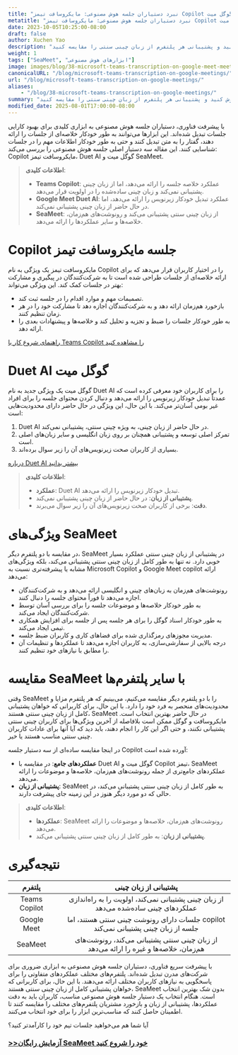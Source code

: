 ```yaml
---
title: "نبرد دستیاران جلسه هوش مصنوعی: مایکروسافت تیمز Copilot در مقابل گوگل میت"
metatitle: "نبرد دستیاران جلسه هوش مصنوعی: مایکروسافت تیمز Copilot در مقابل گوگل میت"
date: 2023-10-05T10:25:00-08:00
draft: false
author: Xuchen Yao
description: "ویژگی‌های دستیار جلسه هوش مصنوعی مایکروسافت تیمز و گوگل میت را کاوش کنید و پشتیبانی هر پلتفرم از زبان چینی سنتی را مقایسه کنید. SeaMeet از زبان چینی سنتی پشتیبانی می‌کند و رونوشت‌های هم‌زمان، خلاصه‌ها و موارد دیگر را ارائه می‌دهد."
weight: 1
tags: ["SeaMeet", "ابزارهای هوش مصنوعی"]
image: images/blog/38-microsoft-teams-transcription-on-google-meet-meetings/38-microsoft-teams-transcription-on-google-meet-meetings.jpeg
canonicalURL: "/blog/microsoft-teams-transcription-on-google-meetings/"
url: "/blog/microsoft-teams-transcription-on-google-meetings/"
aliases:
    - "/blog/38-microsoft-teams-transcription-on-google-meetings/"
summary: "ویژگی‌های دستیار جلسه هوش مصنوعی مایکروسافت تیمز و گوگل میت را کاوش کنید و پشتیبانی هر پلتفرم از زبان چینی سنتی را مقایسه کنید. SeaMeet از زبان چینی سنتی پشتیبانی می‌کند و رونوشت‌های هم‌زمان، خلاصه‌ها و موارد دیگر را ارائه می‌دهد."
modified_date: 2025-08-01T17:00:00-08:00
---
```


با پیشرفت فناوری، دستیاران جلسه هوش مصنوعی به ابزاری کلیدی برای بهبود کارایی جلسات تبدیل شده‌اند. این ابزارها می‌توانند به طور خودکار خلاصه‌ای از جلسات را ارائه دهند، گفتار را به متن تبدیل کنند و حتی به طور خودکار اطلاعات مهم را در جلسات شناسایی کنند. این مقاله سه دستیار اصلی جلسه هوش مصنوعی را بررسی می‌کند: Copilot مایکروسافت تیمز، Duet AI گوگل میت و SeaMeet.

> **اطلاعات کلیدی**:
> - **Teams Copilot**: عملکرد خلاصه جلسه را ارائه می‌دهد، اما از زبان چینی پشتیبانی نمی‌کند و زبان چینی ساده‌شده را در اولویت قرار می‌دهد.
> - **Google Meet Duet AI**: عملکرد تبدیل خودکار زیرنویس را ارائه می‌دهد، اما در حال حاضر از زبان چینی پشتیبانی نمی‌کند.
> - **SeaMeet**: از زبان چینی سنتی پشتیبانی می‌کند و رونوشت‌های هم‌زمان، خلاصه‌ها و سایر عملکردها را ارائه می‌دهد.

# **Copilot جلسه مایکروسافت تیمز**

مایکروسافت تیمز یک ویژگی به نام Copilot را در اختیار کاربران قرار می‌دهد که برای ارائه خلاصه‌ای از جلسات طراحی شده است تا به شرکت‌کنندگان در پیگیری و مشارکت بهتر در جلسات کمک کند. این ویژگی می‌تواند:
- تصمیمات مهم و موارد اقدام را در جلسه ثبت کند.
- بازخورد هم‌زمان ارائه دهد و به شرکت‌کنندگان اجازه دهد تا مشارکت خود را در هر زمان تنظیم کنند.
- به طور خودکار جلسات را ضبط و تجزیه و تحلیل کند و خلاصه‌ها و پیشنهادات بعدی را ارائه دهد.

[راهنمای شروع کار با Teams Copilot را مشاهده کنید](https://support.microsoft.com/en-us/office/get-started-with-copilot-in-microsoft-teams-meetings-0bf9dd3c-96f7-44e2-8bb8-790bedf066b1)


# **Duet AI گوگل میت**

گوگل میت یک ویژگی جدید به نام Duet AI را برای کاربران خود معرفی کرده است که عمدتاً تبدیل خودکار زیرنویس را ارائه می‌دهد و دنبال کردن محتوای جلسه را برای افراد غیر بومی آسان‌تر می‌کند. با این حال، این ویژگی در حال حاضر دارای محدودیت‌هایی است:
1. Duet AI در حال حاضر از زبان چینی، به ویژه چینی سنتی، پشتیبانی نمی‌کند.
2. تمرکز اصلی توسعه و پشتیبانی همچنان بر روی زبان انگلیسی و سایر زبان‌های اصلی است.
3. بسیاری از کاربران صحت زیرنویس‌های آن را زیر سوال برده‌اند.

[درباره Duet AI بیشتر بدانید](https://workspaceupdates.googleblog.com/2023/08/duet-ai-translated-captions.html)

> **اطلاعات کلیدی**:
> - **عملکرد**: Duet AI تبدیل خودکار زیرنویس را ارائه می‌دهد.
> - **پشتیبانی از زبان**: در حال حاضر از زبان چینی پشتیبانی نمی‌کند.
> - **دقت**: برخی از کاربران صحت زیرنویس‌های آن را زیر سوال می‌برند.

# **ویژگی‌های SeaMeet**

در مقایسه با دو پلتفرم دیگر، SeaMeet در پشتیبانی از زبان چینی سنتی عملکرد بسیار خوبی دارد. نه تنها به طور کامل از زبان چینی سنتی پشتیبانی می‌کند، بلکه ویژگی‌های مشابه یا پیشرفته‌تری نسبت به Microsoft Copilot و Google Meet copilot ارائه می‌دهد:
- رونوشت‌های هم‌زمان به زبان‌های چینی و انگلیسی ارائه می‌دهد و به شرکت‌کنندگان اجازه می‌دهد تا فوراً محتوای جلسه را دنبال کنند.
- به طور خودکار خلاصه‌ها و موضوعات جلسه را برای بررسی آسان توسط شرکت‌کنندگان ایجاد می‌کند.
- به طور خودکار اسناد گوگل را برای هر جلسه پس از جلسه برای افزایش همکاری تیمی ایجاد می‌کند.
- مدیریت مجوزهای رمزگذاری شده برای فضاهای کاری و کاربران ضبط جلسه.
- درجه بالایی از سفارشی‌سازی، به کاربران اجازه می‌دهد تا عملکردها و تنظیمات آن را مطابق با نیازهای خود تنظیم کنند.


# **مقایسه SeaMeet با سایر پلتفرم‌ها**

وقتی SeaMeet را با دو پلتفرم دیگر مقایسه می‌کنیم، می‌بینیم که هر پلتفرم مزایا و محدودیت‌های منحصر به فرد خود را دارد. با این حال، برای کاربرانی که خواهان پشتیبانی کامل از زبان چینی سنتی هستند، SeaMeet در حال حاضر بهترین انتخاب است. مایکروسافت و گوگل ممکن است بلافاصله از آخرین ویژگی‌ها برای کاربران چینی سنتی پشتیبانی نکنند، و حتی اگر این کار را انجام دهند، باید دید که آیا آنها برای عادات کاربران چینی سنتی مناسب هستند یا خیر.

در اینجا مقایسه ساده‌ای از سه دستیار جلسه Copilot آورده شده است:

- **عملکردهای جامع**: در مقایسه با Duet AI گوگل میت و Copilot تیمز، SeaMeet عملکردهای جامع‌تری از جمله رونوشت‌های هم‌زمان، خلاصه‌ها و موضوعات را ارائه می‌دهد.
- **پشتیبانی از زبان**: SeaMeet به طور کامل از زبان چینی سنتی پشتیبانی می‌کند، در حالی که دو مورد دیگر هنوز در این زمینه جای پیشرفت دارند.

> **اطلاعات کلیدی**:
> - **عملکردها**: SeaMeet رونوشت‌های هم‌زمان، خلاصه‌ها و موضوعات را ارائه می‌دهد.
> - **پشتیبانی از زبان**: به طور کامل از زبان چینی سنتی پشتیبانی می‌کند.

# **نتیجه‌گیری**

| پلتفرم | |پشتیبانی از زبان چینی |
|:-----------------------------------:|----------|:-----------------:|
| Teams Copilot || از زبان چینی پشتیبانی نمی‌کند، اولویت را به راه‌اندازی عملکردهای چینی ساده‌شده می‌دهد |
| Google Meet | |جلسات دارای رونوشت چینی سنتی هستند، اما copilot جلسه از زبان چینی پشتیبانی نمی‌کند |
| SeaMeet || از زبان چینی سنتی پشتیبانی می‌کند، رونوشت‌های هم‌زمان، خلاصه‌ها و غیره را ارائه می‌دهد |


با پیشرفت سریع فناوری، دستیاران جلسه هوش مصنوعی به ابزاری ضروری برای شرکت‌های مدرن تبدیل شده‌اند. پلتفرم‌های مختلف عملکردهای متفاوتی را برای پاسخگویی به نیازهای کاربران مختلف ارائه می‌دهند. با این حال، برای کاربرانی که خواهان پشتیبانی کامل از زبان چینی سنتی هستند، SeaMeet بدون شک بهترین انتخاب است. هنگام انتخاب یک دستیار جلسه هوش مصنوعی مناسب، کاربران باید به دقت عملکردها، پشتیبانی از زبان و بازخورد مشتریان پلتفرم‌های مختلف را مقایسه کنند تا اطمینان حاصل کنند که مناسب‌ترین ابزار را برای خود انتخاب می‌کنند.



آیا شما هم می‌خواهید جلسات تیم خود را کارآمدتر کنید؟

### [>>آزمایش رایگان SeaMeet خود را شروع کنید](https://meet.seasalt.ai/?utm_source=blog)
